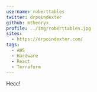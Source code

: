 ```yaml
---
username: roberttables
twitter: drpoindexter
github: mtheoryx
profile: ../img/roberttables.jpg
sites:
  - https://drpoindexter.com/
tags:
  - AWS
  - Hardware
  - React
  - Terraform
---
```


Hecc!